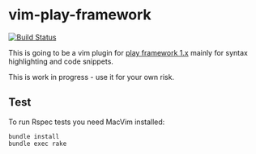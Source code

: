 # vim-play-framework

[![Build Status](https://travis-ci.org/thomd/vim-play-framework.svg)](https://travis-ci.org/thomd/vim-play-framework)

This is going to be a vim plugin for [play framework 1.x](https://github.com/playframework/play1) mainly for syntax highlighting and code snippets.

This is work in progress - use it for your own risk.

## Test

To run Rspec tests you need MacVim installed:

    bundle install
    bundle exec rake
